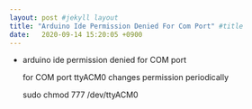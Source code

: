```yaml
---
layout: post #jekyll layout
title: "Arduino Ide Permission Denied For Com Port" #title 
date:   2020-09-14 15:20:05 +0900                 
---
```


-   arduino ide permission denied for COM port

    for COM port ttyACM0
    changes permission periodically

    sudo chmod 777 /dev/ttyACM0 

